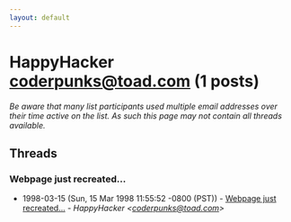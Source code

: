 ```yaml
---
layout: default
---
```


# HappyHacker <coderpunks@toad.com> (1 posts)

_Be aware that many list participants used multiple email addresses over their time active on the list. As such this page may not contain all threads available._

## Threads

### Webpage just recreated...
+ 1998-03-15 (Sun, 15 Mar 1998 11:55:52 -0800 (PST)) - [Webpage just recreated...](/archive/1998/03/158f148b516d0200ce7e83f1edd1379996e5c810205c092dba55f50493715cdb) - _HappyHacker \<coderpunks@toad.com\>_

